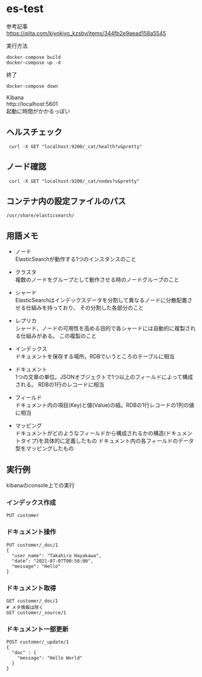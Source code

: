 # es-test
参考記事  
https://qiita.com/kiyokiyo_kzsby/items/344fb2e9aead158a5545

実行方法  
```shell
docker-compose build
docker-compose up -d
```

終了  
```shell
docker-compose down
```

Kibana  
http://localhost:5601  
起動に時間がかかるっぽい  


## ヘルスチェック
```shell
 curl -X GET "localhost:9200/_cat/health?v&pretty"
```

## ノード確認
```shell
 curl -X GET "localhost:9200/_cat/nodes?v&pretty"
```

## コンテナ内の設定ファイルのパス
```shell
/usr/share/elasticsearch/
```

## 用語メモ
- ノード  
ElasticSearchが動作する1つのインスタンスのこと
  

- クラスタ  
複数のノードをグループとして動作させる時のノードグループのこと
  

- シャード  
ElasticSearchはインデックスデータを分割して異なるノードに分散配置させる仕組みを持っており、 
その分割した各部分のこと


- レプリカ  
シャード、ノードの可用性を高める目的で各シャードには自動的に複製される仕組みがある。
この複製のこと
  

- インデックス  
ドキュメントを保存する場所。RDBでいうところのテーブルに相当
  

- ドキュメント  
1つの文章の単位。JSONオブジェクトで1つ以上のフィールドによって構成される。
RDBの1行のレコードに相当
  

- フィールド  
ドキュメント内の項目(Key)と値(Value)の組。RDBの1行レコードの1列の値に相当
  

- マッピング  
ドキュメントがどのようなフィールドから構成されるかの構造(ドキュメントタイプ)を具体的に定義したもの
ドキュメント内の各フィールドのデータ型をマッピングしたもの
  
## 実行例
kibanaのconsole上での実行

### インデックス作成
```shell
PUT customer
```

### ドキュメント操作
```
PUT customer/_doc/1
{
  "user_name": "Takahiro Hayakawa",
  "date": "2021-07-07T00:58:00",
  "message": "Hello"
}
```

### ドキュメント取得  
```
GET customer/_doc/1
# メタ情報は除く
GET customer/_source/1
```

### ドキュメント一部更新
```shell
POST customer/_update/1
{
  "doc" : {
    "message": "Hello World"
  }
}
```
